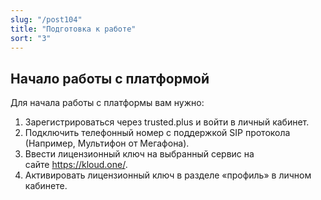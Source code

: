 ```yaml
---
slug: "/post104"
title: "Подготовка к работе"
sort: "3"
---
```


## Начало работы с платформой

Для начала работы с платформы вам нужно:  
1. Зарегистрироваться  через  trusted.plus и войти в личный кабинет.
2. Подключить телефонный номер с поддержкой SIP протокола (Например, Мультифон от Мегафона).
3. Ввести лицензионный ключ на выбранный сервис на сайте https://kloud.one/.
4. Активировать лицензионный ключ в разделе «профиль» в личном кабинете.
